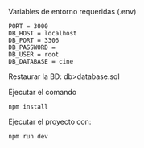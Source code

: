Variables de entorno requeridas (.env)

```
PORT = 3000
DB_HOST = localhost
DB_PORT = 3306
DB_PASSWORD =
DB_USER = root
DB_DATABASE = cine
```

Restaurar la BD: db>database.sql

Ejecutar el comando
```
npm install
```

Ejecutar el proyecto con:
```
npm run dev
```
